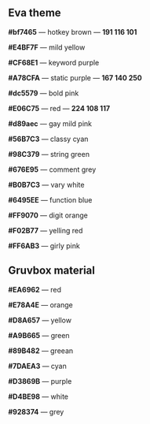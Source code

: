 ## Eva theme

**#bf7465** — hotkey brown — **191 116 101**

**#E4BF7F** — mild yellow

**#CF68E1** — keyword purple

**#A78CFA** — static purple — **167 140 250**

**#dc5579** — bold pink

**#E06C75** — red — **224 108 117**

**#d89aec** — gay mild pink

**#56B7C3** — classy cyan

**#98C379** — string green

**#676E95** — comment grey

**#B0B7C3** — vary white

**#6495EE** — function blue

**#FF9070** — digit orange

**#F02B77** — yelling red

**#FF6AB3** — girly pink

## Gruvbox material

**#EA6962** — red

**#E78A4E** — orange

**#D8A657** — yellow

**#A9B665** — green

**#89B482** — greean

**#7DAEA3** — cyan

**#D3869B** — purple

**#D4BE98** — white

**#928374** — grey